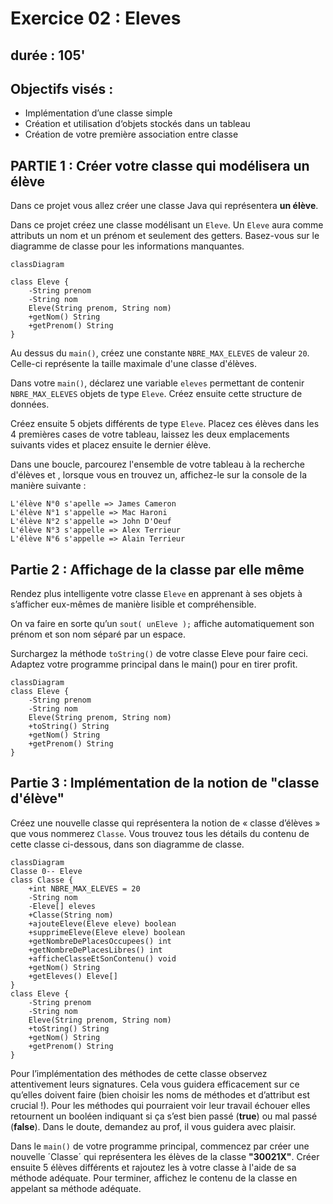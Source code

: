 # Exercice 02 : Eleves
## durée : 105'
## Objectifs visés :
- Implémentation d’une classe simple
- Création et utilisation d‘objets stockés dans un tableau
- Création de votre première association entre classe
## PARTIE 1 : Créer votre classe qui modélisera un élève
Dans ce projet vous allez créer une classe Java qui représentera **un élève**.

Dans ce projet créez une classe modélisant un `Eleve`. Un `Eleve` aura comme attributs un nom et un prénom et seulement des getters. Basez-vous sur le diagramme de classe pour les informations manquantes.

```mermaid
classDiagram

class Eleve {
    -String prenom
    -String nom
    Eleve(String prenom, String nom)
    +getNom() String
    +getPrenom() String
}
```
Au dessus du `main()`, créez une constante `NBRE_MAX_ELEVES` de valeur `20`. Celle-ci représente la taille maximale d'une classe d'élèves.

Dans votre `main()`, déclarez une variable `eleves` permettant de contenir `NBRE_MAX_ELEVES` objets de type `Eleve`. Créez ensuite cette structure de données.

Créez ensuite 5 objets différents de type `Eleve`. Placez ces élèves dans les 4 premières cases de votre tableau, laissez les deux emplacements suivants vides et placez ensuite le dernier élève.

Dans une boucle, parcourez l'ensemble de votre tableau à la recherche d'élèves et , lorsque vous en trouvez un, affichez-le sur la console de la manière suivante :
```
L'élève N°0 s'apelle => James Cameron
L'élève N°1 s'appelle => Mac Haroni
L'élève N°2 s'appelle => John D'Oeuf
L'élève N°3 s'appelle => Alex Terrieur
L'élève N°6 s'appelle => Alain Terrieur
```
## Partie 2 : Affichage de la classe par elle même
Rendez plus intelligente votre classe `Eleve` en apprenant à ses objets à s’afficher eux-mêmes de manière lisible et compréhensible.

On va faire en sorte qu’un `sout( unEleve );` affiche automatiquement son prénom et son nom séparé par un espace.

Surchargez la méthode `toString()` de votre classe Eleve pour faire ceci. Adaptez votre programme principal dans le main() pour en tirer profit.
```mermaid
classDiagram
class Eleve {
    -String prenom
    -String nom
    Eleve(String prenom, String nom)
    +toString() String
    +getNom() String
    +getPrenom() String
}
```
## Partie 3 : Implémentation de la notion de "classe d'élève"
Créez une nouvelle classe qui représentera la notion de « classe d’élèves » que vous nommerez `Classe`. Vous trouvez tous les détails du contenu de cette classe ci-dessous, dans son diagramme de classe.

```mermaid
classDiagram
Classe 0-- Eleve
class Classe {
    +int NBRE_MAX_ELEVES = 20
    -String nom
    -Eleve[] eleves
    +Classe(String nom)
    +ajouteEleve(Eleve eleve) boolean
    +supprimeEleve(Eleve eleve) boolean
    +getNombreDePlacesOccupees() int
    +getNombreDePlacesLibres() int
    +afficheClasseEtSonContenu() void
    +getNom() String
    +getEleves() Eleve[]
}
class Eleve {
    -String prenom
    -String nom
    Eleve(String prenom, String nom)
    +toString() String
    +getNom() String
    +getPrenom() String
}
```

Pour l’implémentation des méthodes de cette classe observez attentivement leurs signatures. Cela vous guidera efficacement sur ce qu’elles doivent faire (bien choisir les noms de méthodes et d’attribut est crucial !).
Pour les méthodes qui pourraient voir leur travail échouer elles retournent un booléen indiquant si ça s’est bien passé (**true**) ou mal passé (**false**). 
Dans le doute, demandez au prof, il vous guidera avec plaisir.

Dans le `main()` de votre programme principal, commencez par créer une nouvelle ´Classe´ qui représentera les élèves de la classe **"30021X"**.
Créer ensuite 5 élèves différents et rajoutez les à votre classe à l'aide de sa méthode adéquate. Pour terminer, affichez le contenu de la classe en appelant sa méthode adéquate.

